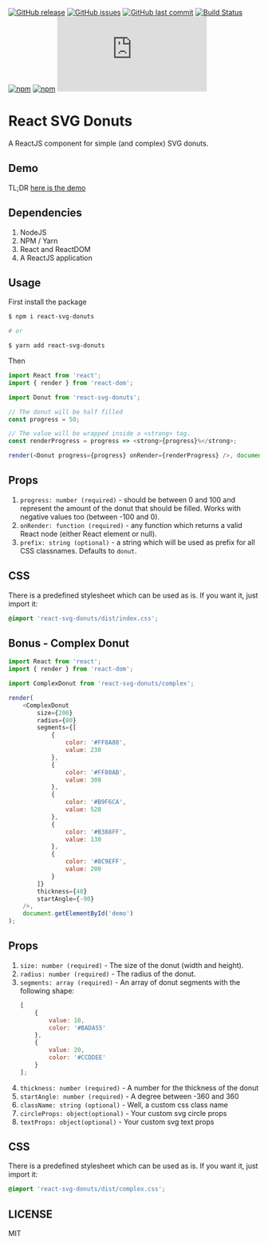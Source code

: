 [![GitHub release](https://img.shields.io/github/release/scriptex/react-svg-donuts.svg)](https://github.com/scriptex/react-svg-donuts/releases/latest)
[![GitHub issues](https://img.shields.io/github/issues/scriptex/react-svg-donuts.svg)](https://github.com/scriptex/react-svg-donuts/issues)
[![GitHub last commit](https://img.shields.io/github/last-commit/scriptex/react-svg-donuts.svg)](https://github.com/scriptex/react-svg-donuts/commits/master)
[![Build Status](https://travis-ci.org/scriptex/react-svg-donuts.svg?branch=master)](https://travis-ci.org/scriptex/react-svg-donuts)
[![npm](https://img.shields.io/npm/dt/react-svg-donuts.svg)](https://www.npmjs.com/package/react-svg-donuts)
[![npm](https://img.shields.io/npm/v/react-svg-donuts.svg)](https://www.npmjs.com/package/react-svg-donuts)
[![Analytics](https://ga-beacon.appspot.com/UA-83446952-1/github.com/scriptex/react-svg-donuts/README.md)](https://github.com/scriptex/react-svg-donuts/)

# React SVG Donuts

A ReactJS component for simple (and complex) SVG donuts.

## Demo

TL;DR [here is the demo](https://codepen.io/scriptex/pen/qJvaMe)

## Dependencies

1. NodeJS
2. NPM / Yarn
3. React and ReactDOM
4. A ReactJS application

## Usage

First install the package

```sh
$ npm i react-svg-donuts

# or

$ yarn add react-svg-donuts
```

Then

```javascript
import React from 'react';
import { render } from 'react-dom';

import Donut from 'react-svg-donuts';

// The donut will be half filled
const progress = 50;

// The value will be wrapped inside a <strong> tag.
const renderProgress = progress => <strong>{progress}%</strong>;

render(<Donut progress={progress} onRender={renderProgress} />, document.getElementById('demo'));
```

## Props

1. `progress: number (required)` - should be between 0 and 100 and represent the amount of the donut that should be filled. Works with negative values too (between -100 and 0).
2. `onRender: function (required)` - any function which returns a valid React node (either React element or null).
3. `prefix: string (optional)` - a string which will be used as prefix for all CSS classnames. Defaults to `donut`.

## CSS

There is a predefined stylesheet which can be used as is.
If you want it, just import it:

```css
@import 'react-svg-donuts/dist/index.css';
```

## Bonus - Complex Donut

```javascript
import React from 'react';
import { render } from 'react-dom';

import ComplexDonut from 'react-svg-donuts/complex';

render(
	<ComplexDonut
		size={200}
		radius={80}
		segments={[
			{
				color: '#FF8A80',
				value: 230
			},
			{
				color: '#FF80AB',
				value: 308
			},
			{
				color: '#B9F6CA',
				value: 520
			},
			{
				color: '#B388FF',
				value: 130
			},
			{
				color: '#8C9EFF',
				value: 200
			}
		]}
		thickness={40}
		startAngle={-90}
	/>,
	document.getElementById('demo')
);
```

## Props

1. `size: number (required)` - The size of the donut (width and height).
2. `radius: number (required)` - The radius of the donut.
3. `segments: array (required)` - An array of donut segments with the following shape:
    ```javascript
    [
    	{
    		value: 10,
    		color: '#BADA55'
    	},
    	{
    		value: 20,
    		color: '#CCDDEE'
    	}
    ];
    ```
4. `thickness: number (required)` - A number for the thickness of the donut
5. `startAngle: number (required)` - A degree between -360 and 360
6. `className: string (optional)` - Well, a custom css class name
7. `circleProps: object(optional)` - Your custom svg circle props
8. `textProps: object(optional)` - Your custom svg text props

## CSS

There is a predefined stylesheet which can be used as is.
If you want it, just import it:

```css
@import 'react-svg-donuts/dist/complex.css';
```

## LICENSE

MIT

